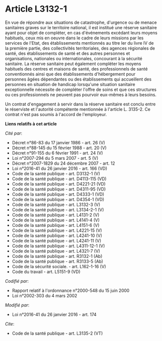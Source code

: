 # Article L3132-1

En vue de répondre aux situations de catastrophe, d'urgence ou de menace sanitaires graves sur le territoire national, il est
institué une réserve sanitaire ayant pour objet de compléter, en cas d'événements excédant leurs moyens habituels, ceux mis
en oeuvre dans le cadre de leurs missions par les services de l'Etat, des établissements mentionnés au titre Ier du livre IV
de la première partie, des collectivités territoriales, des agences régionales de santé, des établissements de santé et des
autres personnes et organisations, nationales ou internationales, concourant à la sécurité sanitaire. La réserve sanitaire
peut également compléter les moyens habituels des centres et maisons de santé, des professionnels de santé conventionnés
ainsi que des établissements d'hébergement pour personnes âgées dépendantes ou des établissements qui accueillent des
personnes en situation de handicap lorsqu'une situation sanitaire exceptionnelle nécessite de compléter l'offre de soins et
que ces structures ou ces professionnels ne peuvent pas pourvoir eux-mêmes à leurs besoins. 

Un contrat d'engagement à servir dans la réserve sanitaire est conclu entre le réserviste et l'autorité compétente mentionnée
à l'article L. 3135-2. Ce contrat n'est pas soumis à l'accord de l'employeur.

**Liens relatifs à cet article**

_Cité par_:

  - Décret n°86-83 du 17 janvier 1986 - art. 26 (V)
  - Décret n°88-145 du 15 février 1988 - art. 20 (V)
  - Décret n°91-155 du 6 février 1991 - art. 24 (V)
  - Loi n°2007-294 du 5 mars 2007 - art. 5 (V)
  - Décret n°2007-1829 du 24 décembre 2007 - art. 12
  - Loi n°2016-41 du 26 janvier 2016 - art. 166 (VD)
  - Code de la santé publique - art. D3132-1 (V)
  - Code de la santé publique - art. D4113-115 (VD)
  - Code de la santé publique - art. D4221-21 (VD)
  - Code de la santé publique - art. D4311-95 (VD)
  - Code de la santé publique - art. D4333-1 (VD)
  - Code de la santé publique - art. D4354-1 (VD)
  - Code de la santé publique - art. L3132-3 (V)
  - Code de la santé publique - art. L3134-2-1 (V)
  - Code de la santé publique - art. L4131-2 (V)
  - Code de la santé publique - art. L4141-4 (V)
  - Code de la santé publique - art. L4151-6 (V)
  - Code de la santé publique - art. L4221-15 (V)
  - Code de la santé publique - art. L4241-10 (V)
  - Code de la santé publique - art. L4241-11 (V)
  - Code de la santé publique - art. L4311-12-1 (V)
  - Code de la santé publique - art. L4321-7 (V)
  - Code de la santé publique - art. R3132-1 (Ab)
  - Code de la santé publique - art. R3133-5 (Ab)
  - Code de la sécurité sociale. - art. L162-1-16 (V)
  - Code du travail - art. L5151-9 (VD)

_Codifié par_:

  - Rapport relatif à l'ordonnance n°2000-548 du 15 juin 2000
  - Loi n°2002-303 du 4 mars 2002

_Modifié par_:

  - Loi n°2016-41 du 26 janvier 2016 - art. 174

_Cite_:

  - Code de la santé publique - art. L3135-2 (VT)
